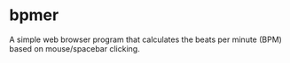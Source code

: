 # bpmer
A simple web browser program that calculates the beats per minute (BPM) based on mouse/spacebar clicking.
